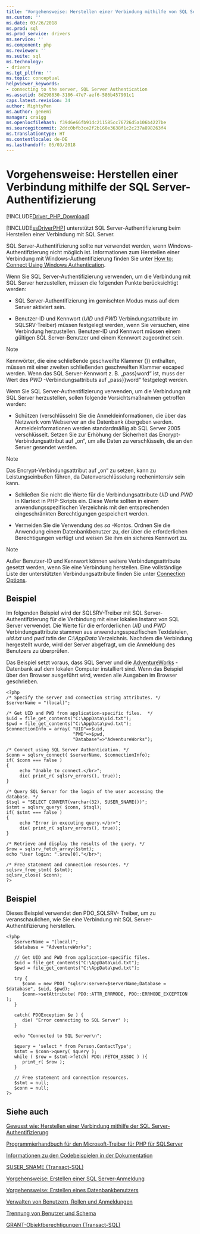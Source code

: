 ```yaml
---
title: 'Vorgehensweise: Herstellen einer Verbindung mithilfe von SQL Server-Authentifizierung | Microsoft Docs'
ms.custom: ''
ms.date: 03/26/2018
ms.prod: sql
ms.prod_service: drivers
ms.service: ''
ms.component: php
ms.reviewer: ''
ms.suite: sql
ms.technology:
- drivers
ms.tgt_pltfrm: ''
ms.topic: conceptual
helpviewer_keywords:
- connecting to the server, SQL Server Authentication
ms.assetid: 8d298830-3186-47e7-aef6-586b457901c1
caps.latest.revision: 34
author: MightyPen
ms.author: genemi
manager: craigg
ms.openlocfilehash: f39d6e66fb91dc211585cc76726d5a106b4227be
ms.sourcegitcommit: 2ddc0bfb3ce2f2b160e3638f1c2c237a898263f4
ms.translationtype: HT
ms.contentlocale: de-DE
ms.lasthandoff: 05/03/2018
---
```

# <a name="how-to-connect-using-sql-server-authentication"></a>Vorgehensweise: Herstellen einer Verbindung mithilfe der SQL Server-Authentifizierung
[!INCLUDE[Driver_PHP_Download](../../includes/driver_php_download.md)]

[!INCLUDE[ssDriverPHP](../../includes/ssdriverphp_md.md)] unterstützt SQL Server-Authentifizierung beim Herstellen einer Verbindung mit SQL Server.  
  
SQL Server-Authentifizierung sollte nur verwendet werden, wenn Windows-Authentifizierung nicht möglich ist. Informationen zum Herstellen einer Verbindung mit Windows-Authentifizierung finden Sie unter [How to: Connect Using Windows Authentication](../../connect/php/how-to-connect-using-windows-authentication.md).  
  
Wenn Sie SQL Server-Authentifizierung verwenden, um die Verbindung mit SQL Server herzustellen, müssen die folgenden Punkte berücksichtigt werden:  
  
-   SQL Server-Authentifizierung im gemischten Modus muss auf dem Server aktiviert sein.  
  
-   Benutzer-ID und Kennwort (*UID* und *PWD* Verbindungsattribute im SQLSRV-Treiber) müssen festgelegt werden, wenn Sie versuchen, eine Verbindung herzustellen. Benutzer-ID und Kennwort müssen einem gültigen SQL Server-Benutzer und einem Kennwort zugeordnet sein.  
  
> [!NOTE]  
> Kennwörter, die eine schließende geschweifte Klammer (}) enthalten, müssen mit einer zweiten schließenden geschweiften Klammer escaped werden. Wenn das SQL Server-Kennwort z. B. „pass}word“ ist, muss der Wert des *PWD* -Verbindungsattributs auf „pass}}word“ festgelegt werden.  
  
Wenn Sie SQL Server-Authentifizierung verwenden, um die Verbindung mit SQL Server herzustellen, sollen folgende Vorsichtsmaßnahmen getroffen werden:  
  
-   Schützen (verschlüsseln) Sie die Anmeldeinformationen, die über das Netzwerk vom Webserver an die Datenbank übergeben werden. Anmeldeinformationen werden standardmäßig ab SQL Server 2005 verschlüsselt. Setzen Sie zur Erhöhung der Sicherheit das Encrypt-Verbindungsattribut auf „on“, um alle Daten zu verschlüsseln, die an den Server gesendet werden.  
  
> [!NOTE]  
> Das Encrypt-Verbindungsattribut auf „on“ zu setzen, kann zu Leistungseinbußen führen, da Datenverschlüsselung rechenintensiv sein kann.  
  
-   Schließen Sie nicht die Werte für die Verbindungsattribute *UID* und *PWD* in Klartext in PHP-Skripts ein. Diese Werte sollten in einem anwendungsspezifischen Verzeichnis mit den entsprechenden eingeschränkten Berechtigungen gespeichert werden.  
  
-   Vermeiden Sie die Verwendung des *sa* -Kontos. Ordnen Sie die Anwendung einem Datenbankbenutzer zu, der über die erforderlichen Berechtigungen verfügt und weisen Sie ihm ein sicheres Kennwort zu.  
  
> [!NOTE]  
> Außer Benutzer-ID und Kennwort können weitere Verbindungsattribute gesetzt werden, wenn Sie eine Verbindung herstellen. Eine vollständige Liste der unterstützten Verbindungsattribute finden Sie unter [Connection Options](../../connect/php/connection-options.md).  
  
## <a name="example"></a>Beispiel  
Im folgenden Beispiel wird der SQLSRV-Treiber mit SQL Server-Authentifizierung für die Verbindung mit einer lokalen Instanz von SQL Server verwendet. Die Werte für die erforderlichen *UID* und *PWD* Verbindungsattribute stammen aus anwendungsspezifischen Textdateien, *uid.txt* und *pwd.txt*in der *C:\AppData* Verzeichnis. Nachdem die Verbindung hergestellt wurde, wird der Server abgefragt, um die Anmeldung des Benutzers zu überprüfen.  
  
Das Beispiel setzt voraus, dass SQL Server und die [AdventureWorks](https://github.com/Microsoft/sql-server-samples/tree/master/samples/databases/adventure-works) -Datenbank auf dem lokalen Computer installiert sind. Wenn das Beispiel über den Browser ausgeführt wird, werden alle Ausgaben im Browser geschrieben.  
  
```  
<?php  
/* Specify the server and connection string attributes. */  
$serverName = "(local)";  
  
/* Get UID and PWD from application-specific files.  */  
$uid = file_get_contents("C:\AppData\uid.txt");  
$pwd = file_get_contents("C:\AppData\pwd.txt");  
$connectionInfo = array( "UID"=>$uid,  
                         "PWD"=>$pwd,  
                         "Database"=>"AdventureWorks");  
  
/* Connect using SQL Server Authentication. */  
$conn = sqlsrv_connect( $serverName, $connectionInfo);  
if( $conn === false )  
{  
     echo "Unable to connect.</br>";  
     die( print_r( sqlsrv_errors(), true));  
}  
  
/* Query SQL Server for the login of the user accessing the  
database. */  
$tsql = "SELECT CONVERT(varchar(32), SUSER_SNAME())";  
$stmt = sqlsrv_query( $conn, $tsql);  
if( $stmt === false )  
{  
     echo "Error in executing query.</br>";  
     die( print_r( sqlsrv_errors(), true));  
}  
  
/* Retrieve and display the results of the query. */  
$row = sqlsrv_fetch_array($stmt);  
echo "User login: ".$row[0]."</br>";  
  
/* Free statement and connection resources. */  
sqlsrv_free_stmt( $stmt);  
sqlsrv_close( $conn);  
?>  
```  
  
## <a name="example"></a>Beispiel  
Dieses Beispiel verwendet den PDO_SQLSRV- Treiber, um zu veranschaulichen, wie Sie eine Verbindung mit SQL Server-Authentifizierung herstellen.  
  
```  
<?php  
   $serverName = "(local)";   
   $database = "AdventureWorks";  
  
   // Get UID and PWD from application-specific files.   
   $uid = file_get_contents("C:\AppData\uid.txt");  
   $pwd = file_get_contents("C:\AppData\pwd.txt");  
  
   try {  
      $conn = new PDO( "sqlsrv:server=$serverName;Database = $database", $uid, $pwd);   
      $conn->setAttribute( PDO::ATTR_ERRMODE, PDO::ERRMODE_EXCEPTION );   
   }  
  
   catch( PDOException $e ) {  
      die( "Error connecting to SQL Server" );   
   }  
  
   echo "Connected to SQL Server\n";  
  
   $query = 'select * from Person.ContactType';   
   $stmt = $conn->query( $query );   
   while ( $row = $stmt->fetch( PDO::FETCH_ASSOC ) ){   
      print_r( $row );   
   }  
  
   // Free statement and connection resources.   
   $stmt = null;   
   $conn = null;   
?>  
```  
  
## <a name="see-also"></a>Siehe auch  
[Gewusst wie: Herstellen einer Verbindung mithilfe der SQL Server-Authentifizierung](../../connect/php/how-to-connect-using-sql-server-authentication.md)

[Programmierhandbuch für den Microsoft-Treiber für PHP für SQLServer](../../connect/php/programming-guide-for-php-sql-driver.md)

[Informationen zu den Codebeispielen in der Dokumentation](../../connect/php/about-code-examples-in-the-documentation.md)

[SUSER_SNAME (Transact-SQL)](../../t-sql/functions/suser-sname-transact-sql.md)

[Vorgehensweise: Erstellen einer SQL Server-Anmeldung](../../relational-databases/security/authentication-access/create-a-login.md)

[Vorgehensweise: Erstellen eines Datenbankbenutzers](../../relational-databases/security/authentication-access/create-a-database-user.md)

[Verwalten von Benutzern, Rollen und Anmeldungen](../../relational-databases/server-management-objects-smo/tasks/managing-users-roles-and-logins.md)

[Trennung von Benutzer und Schema](../../relational-databases/server-management-objects-smo/tasks/managing-users-roles-and-logins.md)

[GRANT-Objektberechtigungen (Transact-SQL)](../../t-sql/statements/grant-object-permissions-transact-sql.md)  
  
